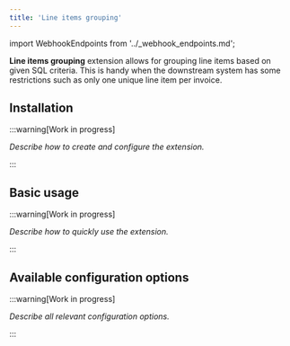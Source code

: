 ```yaml
---
title: 'Line items grouping'
---
```


import WebhookEndpoints from '../\_webhook_endpoints.md';

**Line items grouping** extension allows for grouping line items based on given SQL criteria. This is handy when the downstream system has some restrictions such as only one unique line item per invoice.

## Installation

:::warning[Work in progress]

_Describe how to create and configure the extension._

:::

<WebhookEndpoints
  eu1="https://elis.line-items-grouping.rossum-ext.app/"
  eu2="https://shared-eu2.line-items-grouping.rossum-ext.app/"
/>

## Basic usage

:::warning[Work in progress]

_Describe how to quickly use the extension._

:::

## Available configuration options

:::warning[Work in progress]

_Describe all relevant configuration options._

:::
